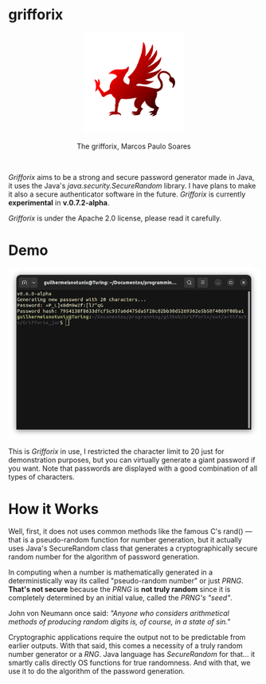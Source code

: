 # grifforix
<p align="center">
  <img src="/assets/grifforix.png" width=40% heigth=40% alt="The grifforix, Marcos Paulo Soares">
</p>

<p align="center">The grifforix, Marcos Paulo Soares</p>

<br>

*Grifforix* aims to be a strong and secure password generator made in Java, it uses the Java's *java.security.SecureRandom* library. I have plans to make it also a secure authenticator software in the future. *Grifforix* is currently __experimental__ in __v.0.7.2-alpha__.

*Grifforix* is under the Apache 2.0 license, please read it carefully.

# Demo

<p align="center">
  <img src="/assets/screenshot.png" alt="The grifforix in execution">
</p>

This is *Grifforix* in use, I restricted the character limit to 20 just for demonstration purposes, but you can virtually generate a giant password if you want. Note that passwords are displayed with a good combination of all types of characters.

# How it Works

Well, first, it does not uses common methods like the famous C's rand() — that is a pseudo-random function for number generation, but it actually uses Java's SecureRandom class that generates a cryptographically secure random number for the algorithm of password generation.

In computing when a number is mathematically generated in a deterministically way its called "pseudo-random number" or just *PRNG*. __That's not secure__ because the *PRNG* is __not truly random__ since it is completely determined by an initial value, called the *PRNG's "seed"*.

John von Neumann once said: *"Anyone who considers arithmetical methods of producing random digits is, of course, in a state of sin."*

Cryptographic applications require the output not to be predictable from earlier outputs. With that said, this comes a necessity of a truly random number generator or a *RNG*. Java language has *SecureRandom* for that... it smartly calls directly OS functions for true randomness. And with that, we use it to do the algorithm of the password generation.
